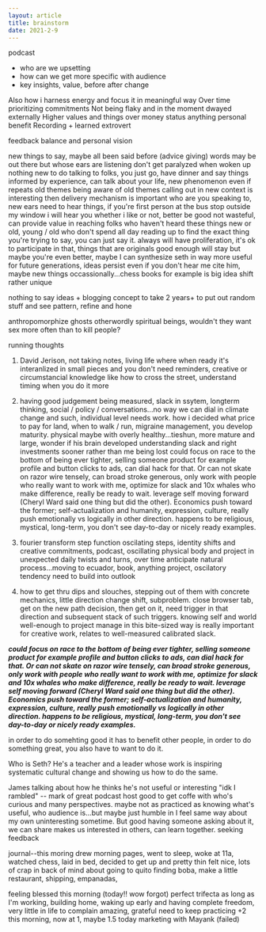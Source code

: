 ```yaml
---
layout: article
title: brainstorm
date: 2021-2-9
---
```


podcast
- who are we upsetting
- how can we get more specific with audience
- key insights, value, before after change



Also how i harness energy and focus it in meaningful way
Over time prioritizing commitments
Not being flaky and in the moment dwayed externally
Higher values and things over money status anything personal benefit
Recording + learned extrovert

feedback balance and personal vision

new things to say, maybe all been said before (advice giving)
words may be out there but whose ears are listening
don't get paralyzed when woken up nothing new to do
talking to folks, you just go, have dinner and say things informed by experience, can talk about your life, new phenomenon even if repeats old themes
being aware of old themes calling out in new context is interesting
then delivery mechanism is important
who are you speaking to, new ears need to hear things, if you're first person at the bus stop outside my window i will hear you whether i like or not, better be good not wasteful, can provide value in reaching folks who haven't heard these things new or old, young / old who don't spend all day reading up to find the exact thing you're trying to say, you can just say it. always will have proliferation, it's ok to participate in that, things that are originals good enough will stay but maybe you're even better, maybe I can synthesize seth in way more useful for future generations, ideas persist even if you don't hear me cite him, maybe new things occassionally...chess books for example is big idea shift rather unique

nothing to say ideas + blogging concept to take 2 years+ to put out random stuff and see pattern, refine and hone

anthropomorphize ghosts otherwordly spiritual beings, wouldn't they want sex more often than to kill people?

running thoughts
1. David Jerison, not taking notes, living life where when ready it's interanlized in small pieces and you don't need reminders, creative or circumstancial knowledge like how to cross the street, understand timing when you do it more
2. having good judgement being measured, slack in ssytem, longterm thinking, social / policy / conversations...no way we can dial in climate change and such, individual level needs work. how i decided what price to pay for land, when to walk / run, migraine management, you develop maturity. physical maybe with overly healthy...tieshun, more mature and large, wonder if his brain developed understanding slack and right investments sooner rather than me being lost
could focus on race to the bottom of being ever tighter, selling someone product for example profile and button clicks to ads, can dial hack for that.
Or can not skate on razor wire tensely, can broad stroke generous, only work with people who really want to work with me, optimize for slack and 10x whales who make difference, really be ready to wait. leverage self moving forward (Cheryl Ward said one thing but did the other). Economics push toward the former; self-actualization and humanity, expression, culture, really push emotionally vs logically in other direction. happens to be religious, mystical, long-term, you don't see day-to-day or nicely ready examples.


3. fourier transform step function oscilating steps, identity shifts and creative commitments, podcast, oscillating physical body and project in unexpected daily twists and turns, over time anticipate natural process...moving to ecuador, book, anything project, oscilatory tendency need to build into outlook
4. how to get thru dips and slouches, stepping out of them with concrete mechanics, little direction change shift, subproblem. close browser tab, get on the new path decision, then get on it, need trigger in that direction and subsequent stack of such triggers. knowing self and world well-enough to project manage in this bite-sized way is really important for creative work, relates to well-measured calibrated slack.

***could focus on race to the bottom of being ever tighter, selling someone product for example profile and button clicks to ads, can dial hack for that.
Or can not skate on razor wire tensely, can broad stroke generous, only work with people who really want to work with me, optimize for slack and 10x whales who make difference, really be ready to wait. leverage self moving forward (Cheryl Ward said one thing but did the other). Economics push toward the former; self-actualization and humanity, expression, culture, really push emotionally vs logically in other direction. happens to be religious, mystical, long-term, you don't see day-to-day or nicely ready examples.***

in order to do somehting good it has to benefit other people, in order to do something great, you also have to want to do it.

Who is Seth? He's a teacher and a leader whose work is inspiring systematic cultural change and showing us how to do the same.

James talking about how he thinks he's not useful or interesting "idk I rambled" -- mark of great podcast host good to get coffe with who's curious and many perspectives. maybe not as practiced as knowing what's useful, who audience is...but maybe just humble in I feel same way about my own uninteresting sometime. But good having someone asking about it, we can share makes us interested in others, can learn together. seeking feedback

journal--this moring drew morning pages, went to sleep, woke at 11a, watched chess, laid in bed, decided to get up and pretty thin felt nice, lots of crap in back of mind about going to quito finding boba, make a little restaurant, shipping, empanadas,

feeling blessed this morning (today!! wow forgot)
perfect trifecta as long as I'm working, building home, waking up early and having complete freedom, very little in life to complain
amazing, grateful
need to keep practicing
+2 this morning, now at 1, maybe 1.5 today
marketing with Mayank (failed)
